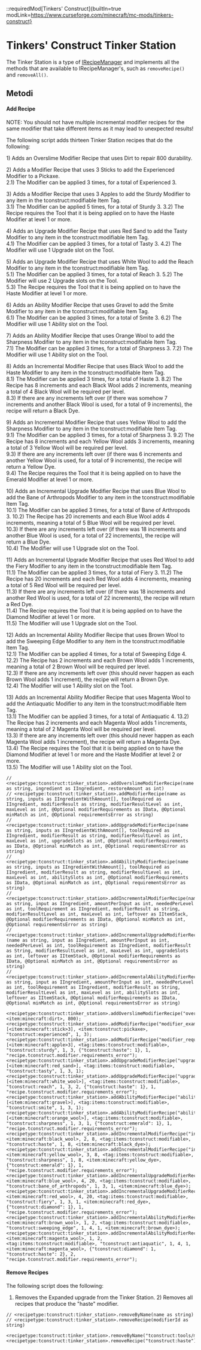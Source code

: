 ::requiredMod[Tinkers' Construct]{builtIn=true modLink=https://www.curseforge.com/minecraft/mc-mods/tinkers-construct}

# Tinkers' Construct Tinker Station

The Tinker Station is a type of [IRecipeManager](/vanilla/api/managers/IRecipeManager) and implements all the methods that are available to IRecipeManager's, such as `removeRecipe()` and `removeAll()`.

## Metodi

#### Add Recipe

NOTE: You should not have multiple incremental modifier recipes for the same modifier that take different items as it may lead to unexpected results!

The following script adds thirteen Tinker Station recipes that do the following:

1\) Adds an Overslime Modifier Recipe that uses Dirt to repair 800 durability.

2\) Adds a Modifier Recipe that uses 3 Sticks to add the Experienced Modifier to a Pickaxe.  
2.1\) The Modifier can be applied 3 times, for a total of Experienced 3.

3\) Adds a Modifier Recipe that uses 3 Apples to add the Sturdy Modifier to any item in the tconstruct:modifiable Item Tag.  
3.1\) The Modifier can be applied 5 times, for a total of Sturdy 3. 3.2\) The Recipe requires the Tool that it is being applied on to have the Haste Modifier at level 1 or more.

4\) Adds an Upgrade Modifier Recipe that uses Red Sand to add the Tasty Modifier to any item in the tconstruct:modifiable Item Tag.  
4.1\) The Modifier can be applied 3 times, for a total of Tasty 3. 4.2\) The Modifier will use 1 Upgrade slot on the Tool.

5\) Adds an Upgrade Modifier Recipe that uses White Wool to add the Reach Modifier to any item in the tconstruct:modifiable Item Tag.  
5.1\) The Modifier can be applied 3 times, for a total of Reach 3. 5.2\) The Modifier will use 2 Upgrade slots on the Tool.  
5.3\) The Recipe requires the Tool that it is being applied on to have the Haste Modifier at level 1 or more.

6\) Adds an Ability Modifier Recipe that uses Gravel to add the Smite Modifier to any item in the tconstruct:modifiable Item Tag.  
6.1\) The Modifier can be applied 3 times, for a total of Smite 3. 6.2\) The Modifier will use 1 Ability slot on the Tool.

7\) Adds an Ability Modifier Recipe that uses Orange Wool to add the Sharpness Modifier to any item in the tconstruct:modifiable Item Tag.  
7.1\) The Modifier can be applied 3 times, for a total of Sharpness 3. 7.2\) The Modifier will use 1 Ability slot on the Tool.

8\) Adds an Incremental Modifier Recipe that uses Black Wool to add the Haste Modifier to any item in the tconstruct:modifiable Item Tag.  
8.1\) The Modifier can be applied 3 times, for a total of Haste 3. 8.2\) The Recipe has 8 increments and each Black Wool adds 2 increments, meaning a total of 4 Black Wool will be required per level.  
8.3\) If there are any increments left over (if there was somehow 7 increments and another Black Wool is used, for a total of 9 increments), the recipe will return a Black Dye.

9\) Adds an Incremental Modifier Recipe that uses Yellow Wool to add the Sharpness Modifier to any item in the tconstruct:modifiable Item Tag.  
9.1\) The Modifier can be applied 3 times, for a total of Sharpness 3. 9.2\) The Recipe has 8 increments and each Yellow Wool adds 3 increments, meaning a total of 3 Yellow Wool will be required per level.  
9.3\) If there are any increments left over (if there was 6 increments and another Yellow Wool is used, for a total of 9 increments), the recipe will return a Yellow Dye.  
9.4\) The Recipe requires the Tool that it is being applied on to have the Emerald Modifier at level 1 or more.

10\) Adds an Incremental Upgrade Modifier Recipe that uses Blue Wool to add the Bane of Arthropods Modifier to any item in the tconstruct:modifiable Item Tag.  
10.1\) The Modifier can be applied 3 times, for a total of Bane of Arthropods 3. 10.2\) The Recipe has 20 increments and each Blue Wool adds 4 increments, meaning a total of 5 Blue Wool will be required per level.  
10.3\) If there are any increments left over (if there was 18 increments and another Blue Wool is used, for a total of 22 increments), the recipe will return a Blue Dye.  
10.4\) The Modifier will use 1 Upgrade slot on the Tool.

11\) Adds an Incremental Upgrade Modifier Recipe that uses Red Wool to add the Fiery Modifier to any item in the tconstruct:modifiable Item Tag.  
11.1\) The Modifier can be applied 3 times, for a total of Fiery 3. 11.2\) The Recipe has 20 increments and each Red Wool adds 4 increments, meaning a total of 5 Red Wool will be required per level.  
11.3\) If there are any increments left over (if there was 18 increments and another Red Wool is used, for a total of 22 increments), the recipe will return a Red Dye.  
11.4\) The Recipe requires the Tool that it is being applied on to have the Diamond Modifier at level 1 or more.  
11.5\) The Modifier will use 1 Upgrade slot on the Tool.

12\) Adds an Incremental Ability Modifier Recipe that uses Brown Wool to add the Sweeping Edge Modifier to any item in the tconstruct:modifiable Item Tag.  
12.1\) The Modifier can be applied 4 times, for a total of Sweeping Edge 4. 12.2\) The Recipe has 2 increments and each Brown Wool adds 1 increments, meaning a total of 2 Brown Wool will be required per level.  
12.3\) If there are any increments left over (this should never happen as each Brown Wool adds 1 increment), the recipe will return a Brown Dye.  
12.4\) The Modifier will use 1 Ability slot on the Tool.

13\) Adds an Incremental Ability Modifier Recipe that uses Magenta Wool to add the Antiaquatic Modifier to any item in the tconstruct:modifiable Item Tag.  
13.1\) The Modifier can be applied 3 times, for a total of Antiaquatic 4. 13.2\) The Recipe has 2 increments and each Magenta Wool adds 1 increments, meaning a total of 2 Magenta Wool will be required per level.  
13.3\) If there are any increments left over (this should never happen as each Magenta Wool adds 1 increment), the recipe will return a Magenta Dye.  
13.4\) The Recipe requires the Tool that it is being applied on to have the Diamond Modifier at level 1 or more and the Haste Modifier at level 2 or more.  
13.5\) The Modifier will use 1 Ability slot on the Tool.

```zenscript
// <recipetype:tconstruct:tinker_station>.addOverslimeModifierRecipe(name as string, ingredient as IIngredient, restoreAmount as int)
// <recipetype:tconstruct:tinker_station>.addModifierRecipe(name as string, inputs as IIngredientWithAmount[], toolRequired as IIngredient, modifierResult as string, modifierResultLevel as int, maxLevel as int, @Optional modifierRequirements as IData, @Optional minMatch as int, @Optional requirementsError as string)
// <recipetype:tconstruct:tinker_station>.addUpgradeModifierRecipe(name as string, inputs as IIngredientWithAmount[], toolRequired as IIngredient, modifierResult as string, modifierResultLevel as int, maxLevel as int, upgradeSlots as int, @Optional modifierRequirements as IData, @Optional minMatch as int, @Optional requirementsError as string)
// <recipetype:tconstruct:tinker_station>.addAbilityModifierRecipe(name as string, inputs as IIngredientWithAmount[], toolRequired as IIngredient, modifierResult as string, modifierResultLevel as int, maxLevel as int, abilitySlots as int, @Optional modifierRequirements as IData, @Optional minMatch as int, @Optional requirementsError as string)
// <recipetype:tconstruct:tinker_station>.addIncrementalModifierRecipe(name as string, input as IIngredient, amountPerInput as int, neededPerLevel as int, toolRequirement as IIngredient, modifierResult as string, modifierResultLevel as int, maxLevel as int, leftover as IItemStack, @Optional modifierRequirements as IData, @Optional minMatch as int, @Optional requirementsError as string)
// <recipetype:tconstruct:tinker_station>.addIncrementalUpgradeModifierRecipe (name as string, input as IIngredient, amountPerInput as int, neededPerLevel as int, toolRequirement as IIngredient, modifierResult as String, modifierResultLevel as int, maxLevel as int, upgradeSlots as int, leftover as IItemStack, @Optional modifierRequirements as IData, @Optional minMatch as int, @Optional requirementsError as string)
// <recipetype:tconstruct:tinker_station>.addIncrementalAbilityModifierRecipe(name as string, input as IIngredient, amountPerInput as int, neededPerLevel as int, toolRequirement as IIngredient, modifierResult as String, modifierResultLevel as int, maxLevel as int, abilitySlots as int, leftover as IItemStack, @Optional modifierRequirements as IData, @Optional minMatch as int, @Optional requirementsError as string)

<recipetype:tconstruct:tinker_station>.addOverslimeModifierRecipe("overslime_test", <item:minecraft:dirt>, 800);
<recipetype:tconstruct:tinker_station>.addModifierRecipe("modifier_example", [<item:minecraft:stick>3], <item:tconstruct:pickaxe>, "tconstruct:experienced", 1, 3);
<recipetype:tconstruct:tinker_station>.addModifierRecipe("modifier_requirements_example", [<item:minecraft:apple>3], <tag:items:tconstruct:modifiable>, "tconstruct:sturdy", 1, 3, {"tconstruct:haste": 1}, 1, "recipe.tconstruct.modifier.requirements_error");
<recipetype:tconstruct:tinker_station>.addUpgradeModifierRecipe("upgrade_modifier_example", [<item:minecraft:red_sand>], <tag:items:tconstruct:modifiable>, "tconstruct:tasty", 1, 3, 1);
<recipetype:tconstruct:tinker_station>.addUpgradeModifierRecipe("upgrade_modifier_requirements_example", [<item:minecraft:white_wool>], <tag:items:tconstruct:modifiable>, "tconstruct:reach", 1, 3, 2, {"tconstruct:haste": 1}, 1, "recipe.tconstruct.modifier.requirements_error");
<recipetype:tconstruct:tinker_station>.addAbilityModifierRecipe("ability_modifier_example", [<item:minecraft:gravel>], <tag:items:tconstruct:modifiable>, "tconstruct:smite", 1, 3, 1);
<recipetype:tconstruct:tinker_station>.addAbilityModifierRecipe("ability_modifier_requirements_example", [<item:minecraft:orange_wool>], <tag:items:tconstruct:modifiable>, "tconstruct:sharpness", 1, 3, 1, {"tconstruct:emerald": 1}, 1, "recipe.tconstruct.modifier.requirements_error");
<recipetype:tconstruct:tinker_station>.addIncrementalModifierRecipe("incremental_modifier_example", <item:minecraft:black_wool>, 2, 8, <tag:items:tconstruct:modifiable>, "tconstruct:haste", 1, 8, <item:minecraft:black_dye>);
<recipetype:tconstruct:tinker_station>.addIncrementalModifierRecipe("incremental_modifier_requirements_example", <item:minecraft:yellow_wool>, 3, 8, <tag:items:tconstruct:modifiable>, "tconstruct:sharpness", 1, 8, <item:minecraft:yellow_dye>, {"tconstruct:emerald": 1}, 1, "recipe.tconstruct.modifier.requirements_error");
<recipetype:tconstruct:tinker_station>.addIncrementalUpgradeModifierRecipe("incremental_upgrade_modifier_example", <item:minecraft:blue_wool>, 4, 20, <tag:items:tconstruct:modifiable>, "tconstruct:bane_of_arthropods", 1, 3, 1, <item:minecraft:blue_dye>);
<recipetype:tconstruct:tinker_station>.addIncrementalUpgradeModifierRecipe("incremental_upgrade_modifier_requirements_example", <item:minecraft:red_wool>, 4, 20, <tag:items:tconstruct:modifiable>, "tconstruct:fiery", 1, 3, 1, <item:minecraft:red_dye>, {"tconstruct:diamond": 1}, 1, "recipe.tconstruct.modifier.requirements_error");
<recipetype:tconstruct:tinker_station>.addIncrementalAbilityModifierRecipe("incremental_ability_modifier_example", <item:minecraft:brown_wool>, 1, 2, <tag:items:tconstruct:modifiable>, "tconstruct:sweeping_edge", 1, 4, 1, <item:minecraft:brown_dye>);
<recipetype:tconstruct:tinker_station>.addIncrementalAbilityModifierRecipe("incremental_ability_modifier_requirements_example", <item:minecraft:magenta_wool>, 1, 2, <tag:items:tconstruct:modifiable>, "tconstruct:antiaquatic", 1, 4, 1, <item:minecraft:magenta_wool>, {"tconstruct:diamond": 1, "tconstruct:haste": 2}, 2, "recipe.tconstruct.modifier.requirements_error");
```

#### Remove Recipes

The following script does the following:

1) Removes the Expanded upgrade from the Tinker Station. 2) Removes all recipes that produce the "haste" modifier.

```zenscript
// <recipetype:tconstruct:tinker_station>.removeByName(name as string)
// <recipetype:tconstruct:tinker_station>.removeRecipe(modifierId as string)

<recipetype:tconstruct:tinker_station>.removeByName("tconstruct:tools/modifiers/ability/expanded");
<recipetype:tconstruct:tinker_station>.removeRecipe("tconstruct:haste");
```